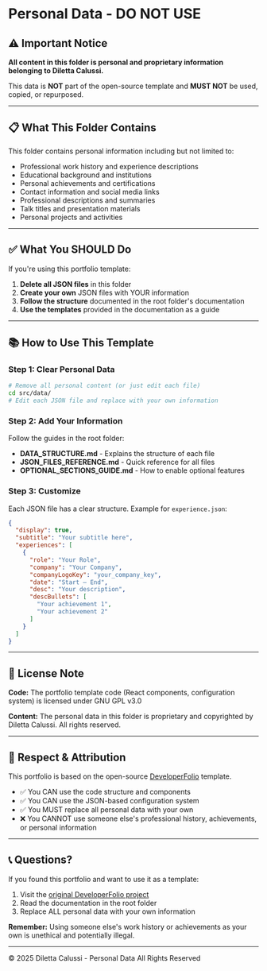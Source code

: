 # Personal Data - DO NOT USE

## ⚠️ Important Notice

**All content in this folder is personal and proprietary information belonging to Diletta Calussi.**

This data is **NOT** part of the open-source template and **MUST NOT** be used, copied, or repurposed.

---

## 📋 What This Folder Contains

This folder contains personal information including but not limited to:
- Professional work history and experience descriptions
- Educational background and institutions
- Personal achievements and certifications
- Contact information and social media links
- Professional descriptions and summaries
- Talk titles and presentation materials
- Personal projects and activities

---

## ✅ What You SHOULD Do

If you're using this portfolio template:

1. **Delete all JSON files** in this folder
2. **Create your own** JSON files with YOUR information
3. **Follow the structure** documented in the root folder's documentation
4. **Use the templates** provided in the documentation as a guide

---

## 📚 How to Use This Template

### Step 1: Clear Personal Data
```bash
# Remove all personal content (or just edit each file)
cd src/data/
# Edit each JSON file and replace with your own information
```

### Step 2: Add Your Information

Follow the guides in the root folder:
- **DATA_STRUCTURE.md** - Explains the structure of each file
- **JSON_FILES_REFERENCE.md** - Quick reference for all files
- **OPTIONAL_SECTIONS_GUIDE.md** - How to enable optional features

### Step 3: Customize

Each JSON file has a clear structure. Example for `experience.json`:

```json
{
  "display": true,
  "subtitle": "Your subtitle here",
  "experiences": [
    {
      "role": "Your Role",
      "company": "Your Company",
      "companyLogoKey": "your_company_key",
      "date": "Start – End",
      "desc": "Your description",
      "descBullets": [
        "Your achievement 1",
        "Your achievement 2"
      ]
    }
  ]
}
```

---

## 📄 License Note

**Code:** The portfolio template code (React components, configuration system) is licensed under GNU GPL v3.0

**Content:** The personal data in this folder is proprietary and copyrighted by Diletta Calussi. All rights reserved.

---

## 🤝 Respect & Attribution

This portfolio is based on the open-source [DeveloperFolio](https://github.com/saadpasta/developerFolio) template.

- ✅ You CAN use the code structure and components
- ✅ You CAN use the JSON-based configuration system
- ✅ You MUST replace all personal data with your own
- ❌ You CANNOT use someone else's professional history, achievements, or personal information

---

## 📞 Questions?

If you found this portfolio and want to use it as a template:
1. Visit the [original DeveloperFolio project](https://github.com/saadpasta/developerFolio)
2. Read the documentation in the root folder
3. Replace ALL personal data with your own information

**Remember:** Using someone else's work history or achievements as your own is unethical and potentially illegal.

---

© 2025 Diletta Calussi - Personal Data All Rights Reserved


